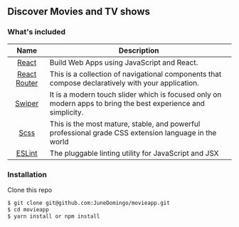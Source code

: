 ## Discover Movies and TV shows

### What's included
| Name             | Description   |
| :-------------:|--------------|
| [React](https://reactjs.org/) |  Build Web Apps using JavaScript and React. |
| [React Router](https://reactrouter.com/en/main/start/overview) |This is a collection of navigational components that compose declaratively with your application.  |
| [Swiper](https://swiperjs.com/) |It is a modern touch slider which is focused only on modern apps to bring the best experience and simplicity.|
| [Scss](https://sass-lang.com/) |This is the most mature, stable, and powerful professional grade CSS extension language in the world| 
| [ESLint](http://eslint.org/) | The pluggable linting utility for JavaScript and JSX |

### Installation

Clone this repo

```sh
$ git clone git@github.com:JuneDomingo/movieapp.git
$ cd movieapp
$ yarn install or npm install
```
